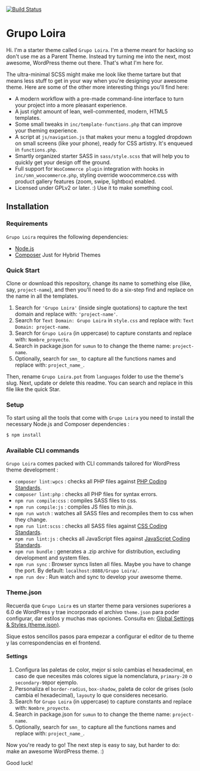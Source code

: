 [![Build Status](https://travis-ci.org/Automattic/_s.svg?branch=master)](https://travis-ci.org/Automattic/_s)

Grupo Loira
===

Hi. I'm a starter theme called `Grupo Loira`. I'm a theme meant for hacking so don't use me as a Parent Theme. Instead try turning me into the next, most awesome, WordPress theme out there. That's what I'm here for.

The ultra-minimal SCSS might make me look like theme tartare but that means less stuff to get in your way when you're designing your awesome theme. Here are some of the other more interesting things you'll find here:

* A modern workflow with a pre-made command-line interface to turn your project into a more pleasant experience.
* A just right amount of lean, well-commented, modern, HTML5 templates.
* Some small tweaks in `inc/template-functions.php` that can improve your theming experience.
* A script at `js/navigation.js` that makes your menu a toggled dropdown on small screens (like your phone), ready for CSS artistry. It's enqueued in `functions.php`.
* Smartly organized starter SASS in `sass/style.scss` that will help you to quickly get your design off the ground.
* Full support for `WooCommerce plugin` integration with hooks in `inc/smn_woocommerce.php`, styling override woocommerce.css with product gallery features (zoom, swipe, lightbox) enabled.
* Licensed under GPLv2 or later. :) Use it to make something cool.

Installation
---------------

### Requirements

`Grupo Loira` requires the following dependencies:

- [Node.js](https://nodejs.org/)
- [Composer](https://getcomposer.org/) Just for Hybrid Themes

### Quick Start

Clone or download this repository, change its name to something else (like, say, `project-name`), and then you'll need to do a six-step find and replace on the name in all the templates.

1. Search for `'Grupo Loira'` (inside single quotations) to capture the text domain and replace with: `'project-name'`.
2. Search for `Text Domain: Grupo Loira` in `style.css` and replace with: `Text Domain: project-name`.
3. Search for `Grupo Loira` (in uppercase) to capture constants and replace with: `Nombre_proyecto`.
4. Search in package.json for `sumun` to to change the theme name: `project-name`.
5. Optionally, search for `smn_` to capture all the functions names and replace with: `project_name_`.


Then, rename `Grupo Loira.pot` from `languages` folder to use the theme's slug. Next, update or delete this readme. You can search and replace in this file like the quick Star.

### Setup

To start using all the tools that come with `Grupo Loira`  you need to install the necessary Node.js and Composer dependencies :

```sh
$ npm install
```

### Available CLI commands

`Grupo Loira` comes packed with CLI commands tailored for WordPress theme development :

- `composer lint:wpcs` : checks all PHP files against [PHP Coding Standards](https://developer.wordpress.org/coding-standards/wordpress-coding-standards/php/).
- `composer lint:php` : checks all PHP files for syntax errors.
- `npm run compile:css` : compiles SASS files to css.
- `npm run compile:js` : compiles JS files to min.js.
- `npm run watch` : watches all SASS files and recompiles them to css when they change.
- `npm run lint:scss` : checks all SASS files against [CSS Coding Standards](https://developer.wordpress.org/coding-standards/wordpress-coding-standards/css/).
- `npm run lint:js` : checks all JavaScript files against [JavaScript Coding Standards](https://developer.wordpress.org/coding-standards/wordpress-coding-standards/javascript/).
- `npm run bundle` : generates a .zip archive for distribution, excluding development and system files.
- `npm run sync` : Browser syncs listen all files. Maybe you have to change the port. By default: `localhost:8888/Grupo Loira/`.
- `npm run dev` : Run watch and sync to develop your awesome theme.


### Theme.json

Recuerda que `Grupo Loira` es un starter theme para versiones superiores a 6.0 de WordPress y trae incorporado el archivo `theme.json` para poder configurar, dar estilos y muchas mas opciones. Consulta en: [Global Settings & Styles (theme.json)](https://developer.wordpress.org/block-editor/how-to-guides/themes/global-settings-and-styles/).

Sique estos sencillos pasos para empezar a configurar el editor de tu theme y las correspondencias en el frontend.

#### Settings

1. Configura las paletas de color, mejor si solo cambias el hexadecimal, en caso de que necesites más colores sigue la nomenclatura, `primary-20` o `secondary-90`por ejemplo.
2. Personaliza el `border-radius`, `box-shadow`, paleta de color de grises (solo cambia el hexadecimal), `layout`y lo que consideres necesario.
4. Search for `Grupo Loira` (in uppercase) to capture constants and replace with: `Nombre_proyecto`.
5. Search in package.json for `sumun` to to change the theme name: `project-name`.
6. Optionally, search for `smn_` to capture all the functions names and replace with: `project_name_`.


Now you're ready to go! The next step is easy to say, but harder to do: make an awesome WordPress theme. :)

Good luck!
